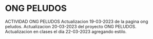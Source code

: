# ONG PELUDOS
ACTIVIDAD ONG PELUDOS 
Actualizacion 19-03-2023 de la pagina ong peludos.
Actualizacion 20-03-2023 del proyecto ONG PELUDOS.
Actualizacion en clases el día 22-03-2023 agregando estilo.
